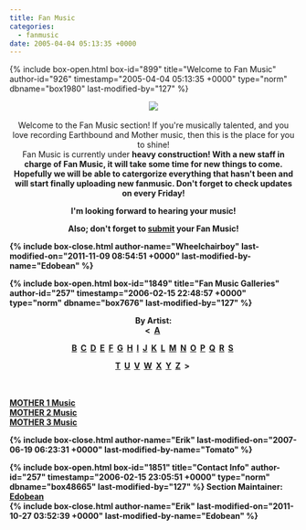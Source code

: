 ```yaml
---
title: Fan Music
categories:
  - fanmusic
date: 2005-04-04 05:13:35 +0000
---
```

{% include box-open.html box-id="899" title="Welcome to Fan Music" author-id="926" timestamp="2005-04-04 05:13:35 +0000" type="norm" dbname="box1980" last-modified-by="127" %}
<center><img src="http - //local-static1.forum-files.fobby.net/forum_attachments/0028/6351/TESTING_FAN_MUSIC.png" /></center> <br />
<center>Welcome to the Fan Music section! If you're musically talented, and you love recording Earthbound and Mother music, then this is the place for you to shine! </center>

<center>Fan Music is currently under <b />heavy construction!<b /> With a new staff in charge of Fan Music, it will take some time for new things to come. Hopefully we will be able to catergorize everything that hasn't been and will start finally uploading new fanmusic. Don't forget to check updates on every Friday! </center>
<p />
<center>I'm looking forward to hearing your music!</center>
<p />
<center>Also; don't forget to <a href="http://starmen.net/submit/">submit</a> your Fan Music!</center>

{% include box-close.html author-name="Wheelchairboy" last-modified-on="2011-11-09 08:54:51 +0000" last-modified-by-name="Edobean" %}

{% include box-open.html box-id="1849" title="Fan Music Galleries" author-id="257" timestamp="2006-02-15 22:48:57 +0000" type="norm" dbname="box7676" last-modified-by="127" %}
<center>By Artist:<br />&lt;&nbsp;
<a href="/fanmusic/gallery.php?ret=nothing&box49481FirstLetter=A">A</a>&nbsp;

<a href="/fanmusic/gallery.php?ret=nothing&box49481FirstLetter=B">B</a>&nbsp;
<a href="/fanmusic/gallery.php?ret=nothing&box49481FirstLetter=C">C</a>&nbsp;
<a href="/fanmusic/gallery.php?ret=nothing&box49481FirstLetter=D">D</a>&nbsp;
<a href="/fanmusic/gallery.php?ret=nothing&box49481FirstLetter=E">E</a>&nbsp;
<a href="/fanmusic/gallery.php?ret=nothing&box49481FirstLetter=F">F</a>&nbsp;
<a href="/fanmusic/gallery.php?ret=nothing&box49481FirstLetter=G">G</a>&nbsp;
<a href="/fanmusic/gallery.php?ret=nothing&box49481FirstLetter=H">H</a>&nbsp;
<a href="/fanmusic/gallery.php?ret=nothing&box49481FirstLetter=I">I</a>&nbsp;
<a href="/fanmusic/gallery.php?ret=nothing&box49481FirstLetter=J">J</a>&nbsp;
<a href="/fanmusic/gallery.php?ret=nothing&box49481FirstLetter=K">K</a>&nbsp;
<a href="/fanmusic/gallery.php?ret=nothing&box49481FirstLetter=L">L</a>&nbsp;
<a href="/fanmusic/gallery.php?ret=nothing&box49481FirstLetter=M">M</a>&nbsp;
<a href="/fanmusic/gallery.php?ret=nothing&box49481FirstLetter=N">N</a>&nbsp;
<a href="/fanmusic/gallery.php?ret=nothing&box49481FirstLetter=O">O</a>&nbsp;
<a href="/fanmusic/gallery.php?ret=nothing&box49481FirstLetter=P">P</a>&nbsp;
<a href="/fanmusic/gallery.php?ret=nothing&box49481FirstLetter=Q">Q</a>&nbsp;
<a href="/fanmusic/gallery.php?ret=nothing&box49481FirstLetter=R">R</a>&nbsp;
<a href="/fanmusic/gallery.php?ret=nothing&box49481FirstLetter=S">S</a>&nbsp;

<a href="/fanmusic/gallery.php?ret=nothing&box49481FirstLetter=T">T</a>&nbsp;
<a href="/fanmusic/gallery.php?ret=nothing&box49481FirstLetter=U">U</a>&nbsp;
<a href="/fanmusic/gallery.php?ret=nothing&box49481FirstLetter=V">V</a>&nbsp;
<a href="/fanmusic/gallery.php?ret=nothing&box49481FirstLetter=W">W</a>&nbsp;
<a href="/fanmusic/gallery.php?ret=nothing&box49481FirstLetter=X">X</a>&nbsp;
<a href="/fanmusic/gallery.php?ret=nothing&box49481FirstLetter=Y">Y</a>&nbsp;
<a href="/fanmusic/gallery.php?ret=nothing&box49481FirstLetter=Z">Z</a>&nbsp;
&gt;&nbsp;</center>

<br /><br />
<a href="http://starmen.net/fanmusic/gallery.php?group=Mother1">MOTHER 1 Music</a><br />
<a href="http://starmen.net/fanmusic/gallery.php?group=Mother2">MOTHER 2 Music</a><br />
<a href="http://starmen.net/fanmusic/gallery.php?group=Mother3">MOTHER 3 Music</a><br />

{% include box-close.html author-name="Erik" last-modified-on="2007-06-19 06:23:31 +0000" last-modified-by-name="Tomato" %}

{% include box-open.html box-id="1851" title="Contact Info" author-id="257" timestamp="2006-02-15 23:05:51 +0000" type="norm" dbname="box48665" last-modified-by="127" %}
<table1 />
Section Maintainer:
<table2 />
<a href="http://forum.starmen.net/members/PKEdobean">Edobean</a><br />
<table3 />
{% include box-close.html author-name="Erik" last-modified-on="2011-10-27 03:52:39 +0000" last-modified-by-name="Edobean" %}
